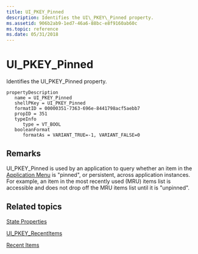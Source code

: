 ```yaml
---
title: UI_PKEY_Pinned
description: Identifies the UI\_PKEY\_Pinned property.
ms.assetid: 906b2ab9-1ed7-46a6-88bc-e8f9160ab60c
ms.topic: reference
ms.date: 05/31/2018
---
```


# UI\_PKEY\_Pinned

Identifies the UI\_PKEY\_Pinned property.

```
propertyDescription
   name = UI_PKEY_Pinned
   shellPKey = UI_PKEY_Pinned
   formatID = 00000351-7363-696e-8441798acf5aebb7
   propID = 351
   typeInfo
      type = VT_BOOL
   booleanFormat
      formatAs = VARIANT_TRUE=-1, VARIANT_FALSE=0
```

## Remarks

UI\_PKEY\_Pinned is used by an application to query whether an item in the [Application Menu](windowsribbon-controls-applicationmenu.md) is "pinned", or persistent, across application instances. For example, an item in the most recently used (MRU) items list is accessible and does not drop off the MRU items list until it is "unpinned".

## Related topics

<dl> <dt>

[State Properties](windowsribbon-reference-properties-state.md)
</dt> <dt>

[UI\_PKEY\_RecentItems](windowsribbon-reference-properties-uipkey-recentitems.md)
</dt> <dt>

[Recent Items](windowsribbon-controls-recentitems.md)
</dt> </dl>

 

 




